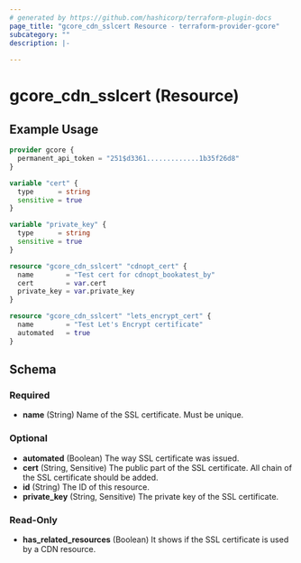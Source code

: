 ```yaml
---
# generated by https://github.com/hashicorp/terraform-plugin-docs
page_title: "gcore_cdn_sslcert Resource - terraform-provider-gcore"
subcategory: ""
description: |-
  
---
```


# gcore_cdn_sslcert (Resource)



## Example Usage

```terraform
provider gcore {
  permanent_api_token = "251$d3361.............1b35f26d8"
}

variable "cert" {
  type      = string
  sensitive = true
}

variable "private_key" {
  type      = string
  sensitive = true
}

resource "gcore_cdn_sslcert" "cdnopt_cert" {
  name        = "Test cert for cdnopt_bookatest_by"
  cert        = var.cert
  private_key = var.private_key
}

resource "gcore_cdn_sslcert" "lets_encrypt_cert" {
  name        = "Test Let's Encrypt certificate"
  automated   = true
}
```

<!-- schema generated by tfplugindocs -->
## Schema

### Required

- **name** (String) Name of the SSL certificate. Must be unique.

### Optional

- **automated** (Boolean) The way SSL certificate was issued.
- **cert** (String, Sensitive) The public part of the SSL certificate. All chain of the SSL certificate should be added.
- **id** (String) The ID of this resource.
- **private_key** (String, Sensitive) The private key of the SSL certificate.

### Read-Only

- **has_related_resources** (Boolean) It shows if the SSL certificate is used by a CDN resource.


